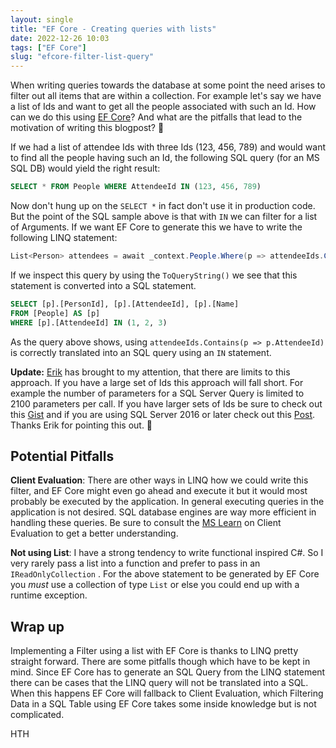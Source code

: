 ```yaml
---
layout: single
title: "EF Core - Creating queries with lists"
date: 2022-12-26 10:03
tags: ["EF Core"]
slug: "efcore-filter-list-query"
---
```


When writing queries towards the database at some point the need arises to filter out all items that are within a collection. For example let's say we have a list of Ids and want to get all the people associated with such an Id. How can we do this using [EF Core](https://learn.microsoft.com/en-us/ef/core/?WT.mc_id=AZ-MVP-5003494)? And what are the pitfalls that lead to the motivation of writing this blogpost? 🙈

<!-- more -->

If we had a list of attendee Ids with three Ids (123, 456, 789) and would want to find all the people having such an Id, the following SQL query (for an MS SQL DB) would yield the right result:

```sql
SELECT * FROM People WHERE AttendeeId IN (123, 456, 789)
```

Now don't hung up on the `SELECT *` in fact don't use it in production code. But the point of the SQL sample above is that with `IN` we can filter for a list of Arguments. If we want EF Core to generate this we have to write the following LINQ statement:

```c#
List<Person> attendees = await _context.People.Where(p => attendeeIds.Contains(p.AttendeeId)).ToListAsync();
```

If we inspect this query by using the `ToQueryString()` we see that this statement is converted into a SQL statement. 

```sql
SELECT [p].[PersonId], [p].[AttendeeId], [p].[Name]
FROM [People] AS [p]
WHERE [p].[AttendeeId] IN (1, 2, 3)
```

As the query above shows, using `attendeeIds.Contains(p => p.AttendeeId)` is correctly translated into an SQL query using an `IN` statement.

**Update:** [Erik](https://twitter.com/ErikEJ) has brought to my attention, that there are limits to this approach. If you have a large set of Ids this approach will fall short. For example the number of parameters for a SQL Server Query is limited to 2100 parameters per call. If you have larger sets of Ids be sure to check out this [Gist](https://gist.github.com/ErikEJ/6ab62e8b9c226ecacf02a5e5713ff7bd) and if you are using SQL Server 2016 or later check out this [Post](https://erikej.github.io/efcore/sqlserver/2021/11/22/efcore-sqlserver-cache-pollution.html). Thanks Erik for pointing this out. 🙂

## Potential Pitfalls

**Client Evaluation**: There are other ways in LINQ how we could write this filter, and EF Core might even go ahead and execute it but it would most probably be executed by the application. In general executing queries in the application is not desired. SQL database engines are way more efficient in handling these queries. Be sure to consult the [MS Learn](https://learn.microsoft.com/en-us/ef/core/querying/client-eval?WT.mc_id=AZ-MVP-5003494) on Client Evaluation to get a better understanding.

**Not using List**: I have a strong tendency to write functional inspired C#. So I very rarely pass a list into a function and prefer to pass in an `IReadOnlyCollection` .  For the above statement to be generated by EF Core you _must_ use a collection of type `List` or else you could end up with a runtime exception.



## Wrap up

Implementing a Filter using a list with EF Core is thanks to LINQ pretty straight forward. There are some pitfalls though which have to be kept in mind. Since EF Core has to generate an SQL Query from the LINQ statement there can be cases that the LINQ query will not be translated into a SQL. When this happens EF Core will fallback to Client Evaluation, which  Filtering Data in a SQL Table using EF Core takes some inside knowledge but is not complicated.

HTH



